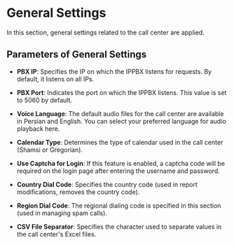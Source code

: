 # General Settings

In this section, general settings related to the call center are applied.

## Parameters of General Settings

- **PBX IP**: Specifies the IP on which the IPPBX listens for requests. By default, it listens on all IPs.

- **PBX Port**: Indicates the port on which the IPPBX listens. This value is set to 5060 by default.

- **Voice Language**: The default audio files for the call center are available in Persian and English. You can select your preferred language for audio playback here.

- **Calendar Type**: Determines the type of calendar used in the call center (Shamsi or Gregorian).

- **Use Captcha for Login**: If this feature is enabled, a captcha code will be required on the login page after entering the username and password.

- **Country Dial Code**: Specifies the country code (used in report modifications, removes the country code).

- **Region Dial Code**: The regional dialing code is specified in this section (used in managing spam calls).

- **CSV File Separator**: Specifies the character used to separate values in the call center's Excel files.